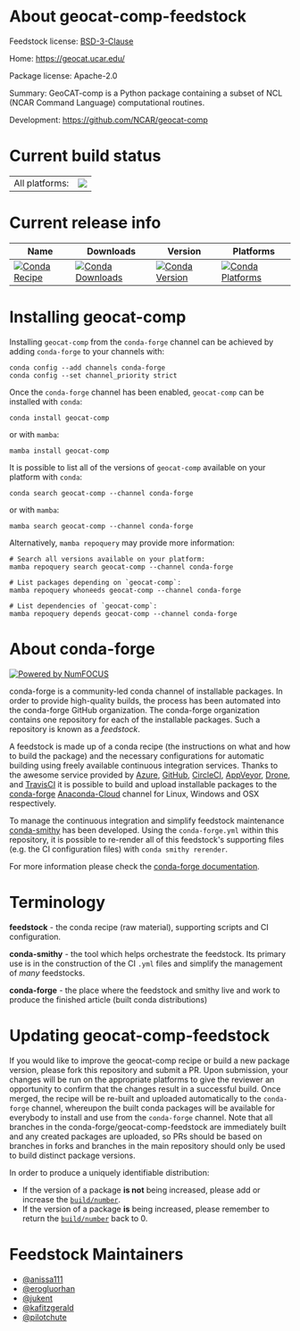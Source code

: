 About geocat-comp-feedstock
===========================

Feedstock license: [BSD-3-Clause](https://github.com/conda-forge/geocat-comp-feedstock/blob/main/LICENSE.txt)

Home: https://geocat.ucar.edu/

Package license: Apache-2.0

Summary: GeoCAT-comp is a Python package containing a subset of NCL (NCAR Command Language) computational routines.

Development: https://github.com/NCAR/geocat-comp

Current build status
====================


<table><tr><td>All platforms:</td>
    <td>
      <a href="https://dev.azure.com/conda-forge/feedstock-builds/_build/latest?definitionId=15953&branchName=main">
        <img src="https://dev.azure.com/conda-forge/feedstock-builds/_apis/build/status/geocat-comp-feedstock?branchName=main">
      </a>
    </td>
  </tr>
</table>

Current release info
====================

| Name | Downloads | Version | Platforms |
| --- | --- | --- | --- |
| [![Conda Recipe](https://img.shields.io/badge/recipe-geocat--comp-green.svg)](https://anaconda.org/conda-forge/geocat-comp) | [![Conda Downloads](https://img.shields.io/conda/dn/conda-forge/geocat-comp.svg)](https://anaconda.org/conda-forge/geocat-comp) | [![Conda Version](https://img.shields.io/conda/vn/conda-forge/geocat-comp.svg)](https://anaconda.org/conda-forge/geocat-comp) | [![Conda Platforms](https://img.shields.io/conda/pn/conda-forge/geocat-comp.svg)](https://anaconda.org/conda-forge/geocat-comp) |

Installing geocat-comp
======================

Installing `geocat-comp` from the `conda-forge` channel can be achieved by adding `conda-forge` to your channels with:

```
conda config --add channels conda-forge
conda config --set channel_priority strict
```

Once the `conda-forge` channel has been enabled, `geocat-comp` can be installed with `conda`:

```
conda install geocat-comp
```

or with `mamba`:

```
mamba install geocat-comp
```

It is possible to list all of the versions of `geocat-comp` available on your platform with `conda`:

```
conda search geocat-comp --channel conda-forge
```

or with `mamba`:

```
mamba search geocat-comp --channel conda-forge
```

Alternatively, `mamba repoquery` may provide more information:

```
# Search all versions available on your platform:
mamba repoquery search geocat-comp --channel conda-forge

# List packages depending on `geocat-comp`:
mamba repoquery whoneeds geocat-comp --channel conda-forge

# List dependencies of `geocat-comp`:
mamba repoquery depends geocat-comp --channel conda-forge
```


About conda-forge
=================

[![Powered by
NumFOCUS](https://img.shields.io/badge/powered%20by-NumFOCUS-orange.svg?style=flat&colorA=E1523D&colorB=007D8A)](https://numfocus.org)

conda-forge is a community-led conda channel of installable packages.
In order to provide high-quality builds, the process has been automated into the
conda-forge GitHub organization. The conda-forge organization contains one repository
for each of the installable packages. Such a repository is known as a *feedstock*.

A feedstock is made up of a conda recipe (the instructions on what and how to build
the package) and the necessary configurations for automatic building using freely
available continuous integration services. Thanks to the awesome service provided by
[Azure](https://azure.microsoft.com/en-us/services/devops/), [GitHub](https://github.com/),
[CircleCI](https://circleci.com/), [AppVeyor](https://www.appveyor.com/),
[Drone](https://cloud.drone.io/welcome), and [TravisCI](https://travis-ci.com/)
it is possible to build and upload installable packages to the
[conda-forge](https://anaconda.org/conda-forge) [Anaconda-Cloud](https://anaconda.org/)
channel for Linux, Windows and OSX respectively.

To manage the continuous integration and simplify feedstock maintenance
[conda-smithy](https://github.com/conda-forge/conda-smithy) has been developed.
Using the ``conda-forge.yml`` within this repository, it is possible to re-render all of
this feedstock's supporting files (e.g. the CI configuration files) with ``conda smithy rerender``.

For more information please check the [conda-forge documentation](https://conda-forge.org/docs/).

Terminology
===========

**feedstock** - the conda recipe (raw material), supporting scripts and CI configuration.

**conda-smithy** - the tool which helps orchestrate the feedstock.
                   Its primary use is in the construction of the CI ``.yml`` files
                   and simplify the management of *many* feedstocks.

**conda-forge** - the place where the feedstock and smithy live and work to
                  produce the finished article (built conda distributions)


Updating geocat-comp-feedstock
==============================

If you would like to improve the geocat-comp recipe or build a new
package version, please fork this repository and submit a PR. Upon submission,
your changes will be run on the appropriate platforms to give the reviewer an
opportunity to confirm that the changes result in a successful build. Once
merged, the recipe will be re-built and uploaded automatically to the
`conda-forge` channel, whereupon the built conda packages will be available for
everybody to install and use from the `conda-forge` channel.
Note that all branches in the conda-forge/geocat-comp-feedstock are
immediately built and any created packages are uploaded, so PRs should be based
on branches in forks and branches in the main repository should only be used to
build distinct package versions.

In order to produce a uniquely identifiable distribution:
 * If the version of a package **is not** being increased, please add or increase
   the [``build/number``](https://docs.conda.io/projects/conda-build/en/latest/resources/define-metadata.html#build-number-and-string).
 * If the version of a package **is** being increased, please remember to return
   the [``build/number``](https://docs.conda.io/projects/conda-build/en/latest/resources/define-metadata.html#build-number-and-string)
   back to 0.

Feedstock Maintainers
=====================

* [@anissa111](https://github.com/anissa111/)
* [@erogluorhan](https://github.com/erogluorhan/)
* [@jukent](https://github.com/jukent/)
* [@kafitzgerald](https://github.com/kafitzgerald)
* [@pilotchute](https://github.com/pilotchute/)

